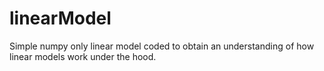 # linearModel

Simple numpy only linear model coded to obtain an understanding of how linear models work under the hood.
